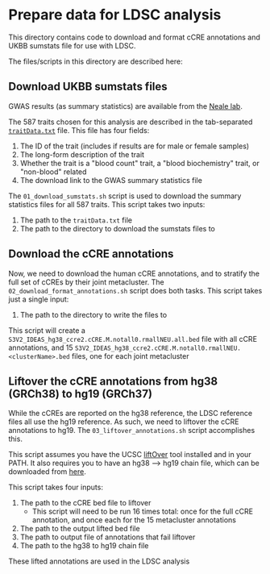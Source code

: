 # Prepare data for LDSC analysis

This directory contains code to download and format cCRE annotations and UKBB sumstats file for use with LDSC.

The files/scripts in this directory are described here:

## Download UKBB sumstats files

GWAS results (as summary statistics) are available from the [Neale lab](https://www.nealelab.is/uk-biobank).

The 587 traits chosen for this analysis are described in the tab-separated [`traitData.txt`](traitData.txt) file. This file has four fields:
1. The ID of the trait (includes if results are for male or female samples)
2. The long-form description of the trait
3. Whether the trait is a "blood count" trait, a "blood biochemistry" trait, or "non-blood" related
4. The download link to the GWAS summary statistics file

The `01_download_sumstats.sh` script is used to download the summary statistics files for all 587 traits. This script takes two inputs:
1. The path to the `traitData.txt` file
2. The path to the directory to download the sumstats files to

## Download the cCRE annotations

Now, we need to download the human cCRE annotations, and to stratify the full set of cCREs by their joint metacluster. The `02_download_format_annotations.sh` script does both tasks. This script takes just a single input:
1. The path to the directory to write the files to

This script will create a `S3V2_IDEAS_hg38_ccre2.cCRE.M.notall0.rmallNEU.all.bed` file with all cCRE annotations, and 15 `S3V2_IDEAS_hg38_ccre2.cCRE.M.notall0.rmallNEU.<clusterName>.bed` files, one for each joint metacluster

## Liftover the cCRE annotations from hg38 (GRCh38) to hg19 (GRCh37)

While the cCREs are reported on the hg38 reference, the LDSC reference files all use the hg19 reference. As such, we need to liftover the cCRE annotations to hg19. The `03_liftover_annotations.sh` script accomplishes this.

This script assumes you have the UCSC [liftOver](https://genome-store.ucsc.edu/) tool installed and in your PATH. It also requires you to have an hg38 --> hg19 chain file, which can be downloaded from [here](https://hgdownload.soe.ucsc.edu/goldenPath/hg38/liftOver/hg38ToHg19.over.chain.gz).

This script takes four inputs:
1. The path to the cCRE bed file to liftover
    - This script will need to be run 16 times total: once for the full cCRE annotation, and once each for the 15 metacluster annotations
2. The path to the output lifted bed file
3. The path to output file of annotations that fail liftover
4. The path to the hg38 to hg19 chain file

These lifted annotations are used in the LDSC analysis
